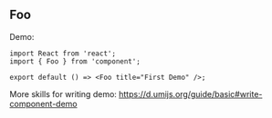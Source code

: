 ## Foo

Demo:

```tsx
import React from 'react';
import { Foo } from 'component';

export default () => <Foo title="First Demo" />;
```

More skills for writing demo: https://d.umijs.org/guide/basic#write-component-demo
